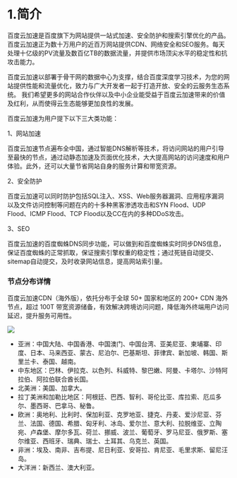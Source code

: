 # 1.简介

百度云加速是百度旗下为网站提供一站式加速、安全防护和搜索引擎优化的产品。百度云加速正为数十万用户的近百万网站提供CDN、网络安全和SEO服务。每天处理十亿级的PV流量及数百亿TB的数据流量，并提供市场顶尖水平的稳定性和抗攻击能力。

百度云加速以部署于骨干网的数据中心为支撑，结合百度深度学习技术，为您的网站提供性能和流量优化，致力与广大开发者一起于打造开放、安全的云服务生态系统。 我们希望更多的网站合作伙伴以及中小企业能受益于百度云加速带来的价值及红利，从而使得云生态能够更加良性的发展。

百度云加速为用户提下以下三大类功能：

1、网站加速

百度云加速节点遍布全中国，通过智能DNS解析等技术，将访问网站的用户引导至最快的节点，通过动静态加速及页面优化技术，大大提高网站的访问速度和用户体验。此外，还可以大量节省网站自身的服务计算和带宽资源。

2、安全防护

百度云加速可以同时防护包括SQL注入、XSS、Web服务器漏洞、应用程序漏洞以及文件访问控制等问题在内的十多种黑客渗透攻击和SYN Flood、UDP Flood、ICMP Flood、TCP Flood以及CC在内的多种DDoS攻击。

3、SEO

百度云加速的百度蜘蛛DNS同步功能，可以做到和百度蜘蛛实时同步DNS信息，保证百度蜘蛛的正常抓取，保证搜索引擎权重的稳定性；通过死链自动提交、sitemap自动提交，及时收录网站信息，提高网站索引量。

### **节点分布详情**

百度云加速CDN（海外版），依托分布于全球 50+ 国家和地区的 200+ CDN 海外节点，超过 100T 带宽资源储备，有效解决跨境访问问题，降低海外终端用户访问延迟，提升服务可用性。

![](https://doc.bce.baidu.com/bce-documentation/CDN-ABROAD/CDN-ABROAD_point_new.png)

* 亚洲：中国大陆、中国香港、中国澳门、中国台湾、亚美尼亚、柬埔寨、印度、日本、马来西亚、蒙古、尼泊尔、巴基斯坦、菲律宾、新加坡、韩国、斯里兰卡、泰国、越南。
* 中东地区：巴林、伊拉克、以色列、科威特、黎巴嫩、阿曼、卡塔尔、沙特阿拉伯、阿拉伯联合酋长国。
* 北美洲：美国、加拿大。
* 拉丁美洲和加勒比地区：阿根廷、巴西、智利、哥伦比亚、库拉索、厄瓜多尔、墨西哥、巴拿马、秘鲁。
* 欧洲：奥地利、比利时、保加利亚、克罗地亚、捷克、丹麦、爱沙尼亚、芬兰、法国、德国、希腊、匈牙利、冰岛、爱尔兰、意大利、拉脱维亚、立陶宛、卢森堡、摩尔多瓦、荷兰、挪威、波兰、葡萄牙、罗马尼亚、俄罗斯、塞尔维亚、西班牙、瑞典、瑞士、土耳其、乌克兰、英国。
* 非洲：埃及、南非、吉布提、尼日利亚、安哥拉、肯尼亚、毛里求斯、留尼汪岛。
* 大洋洲：新西兰、澳大利亚。

